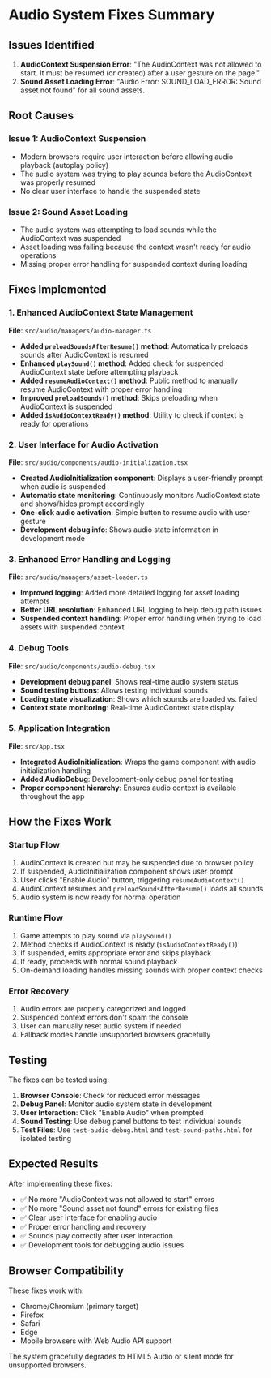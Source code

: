 # Audio System Fixes Summary

## Issues Identified

1. **AudioContext Suspension Error**: "The AudioContext was not allowed to start. It must be resumed (or created) after a user gesture on the page."
2. **Sound Asset Loading Error**: "Audio Error: SOUND_LOAD_ERROR: Sound asset not found" for all sound assets.

## Root Causes

### Issue 1: AudioContext Suspension

- Modern browsers require user interaction before allowing audio playback (autoplay policy)
- The audio system was trying to play sounds before the AudioContext was properly resumed
- No clear user interface to handle the suspended state

### Issue 2: Sound Asset Loading

- The audio system was attempting to load sounds while the AudioContext was suspended
- Asset loading was failing because the context wasn't ready for audio operations
- Missing proper error handling for suspended context during loading

## Fixes Implemented

### 1. Enhanced AudioContext State Management

**File**: `src/audio/managers/audio-manager.ts`

- **Added `preloadSoundsAfterResume()` method**: Automatically preloads sounds after AudioContext is resumed
- **Enhanced `playSound()` method**: Added check for suspended AudioContext state before attempting playback
- **Added `resumeAudioContext()` method**: Public method to manually resume AudioContext with proper error handling
- **Improved `preloadSounds()` method**: Skips preloading when AudioContext is suspended
- **Added `isAudioContextReady()` method**: Utility to check if context is ready for operations

### 2. User Interface for Audio Activation

**File**: `src/audio/components/audio-initialization.tsx`

- **Created AudioInitialization component**: Displays a user-friendly prompt when audio is suspended
- **Automatic state monitoring**: Continuously monitors AudioContext state and shows/hides prompt accordingly
- **One-click audio activation**: Simple button to resume audio with user gesture
- **Development debug info**: Shows audio state information in development mode

### 3. Enhanced Error Handling and Logging

**File**: `src/audio/managers/asset-loader.ts`

- **Improved logging**: Added more detailed logging for asset loading attempts
- **Better URL resolution**: Enhanced URL logging to help debug path issues
- **Suspended context handling**: Proper error handling when trying to load assets with suspended context

### 4. Debug Tools

**File**: `src/audio/components/audio-debug.tsx`

- **Development debug panel**: Shows real-time audio system status
- **Sound testing buttons**: Allows testing individual sounds
- **Loading state visualization**: Shows which sounds are loaded vs. failed
- **Context state monitoring**: Real-time AudioContext state display

### 5. Application Integration

**File**: `src/App.tsx`

- **Integrated AudioInitialization**: Wraps the game component with audio initialization handling
- **Added AudioDebug**: Development-only debug panel for testing
- **Proper component hierarchy**: Ensures audio context is available throughout the app

## How the Fixes Work

### Startup Flow

1. AudioContext is created but may be suspended due to browser policy
2. If suspended, AudioInitialization component shows user prompt
3. User clicks "Enable Audio" button, triggering `resumeAudioContext()`
4. AudioContext resumes and `preloadSoundsAfterResume()` loads all sounds
5. Audio system is now ready for normal operation

### Runtime Flow

1. Game attempts to play sound via `playSound()`
2. Method checks if AudioContext is ready (`isAudioContextReady()`)
3. If suspended, emits appropriate error and skips playback
4. If ready, proceeds with normal sound playback
5. On-demand loading handles missing sounds with proper context checks

### Error Recovery

1. Audio errors are properly categorized and logged
2. Suspended context errors don't spam the console
3. User can manually reset audio system if needed
4. Fallback modes handle unsupported browsers gracefully

## Testing

The fixes can be tested using:

1. **Browser Console**: Check for reduced error messages
2. **Debug Panel**: Monitor audio system state in development
3. **User Interaction**: Click "Enable Audio" when prompted
4. **Sound Testing**: Use debug panel buttons to test individual sounds
5. **Test Files**: Use `test-audio-debug.html` and `test-sound-paths.html` for isolated testing

## Expected Results

After implementing these fixes:

- ✅ No more "AudioContext was not allowed to start" errors
- ✅ No more "Sound asset not found" errors for existing files
- ✅ Clear user interface for enabling audio
- ✅ Proper error handling and recovery
- ✅ Sounds play correctly after user interaction
- ✅ Development tools for debugging audio issues

## Browser Compatibility

These fixes work with:

- Chrome/Chromium (primary target)
- Firefox
- Safari
- Edge
- Mobile browsers with Web Audio API support

The system gracefully degrades to HTML5 Audio or silent mode for unsupported browsers.